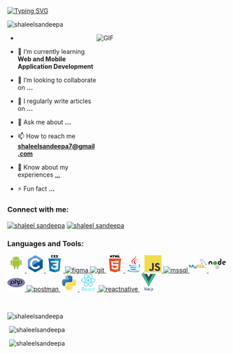 [![Typing SVG](https://readme-typing-svg.herokuapp.com?size=32&vCenter=true&align=center&width=900&lines=Hi+%F0%9F%91%8B%2C+I'm+Shaleel+Sandeepa;OUSL+-+Open+University+of+Sri+Lanka;Bachelor+of+Software+Engineering+Honors+Degree)](https://git.io/typing-svg)

<!-- <h1 align="center">Hi 👋, I'm Shaleel Sandeepa</h1> -->
<!-- <h3 align="center">Software Engineering Undergraduate</h3> -->

<p align="left"> <img src="https://komarev.com/ghpvc/?username=shaleelsandeepa&label=Profile%20views&color=0e75b6&style=flat" alt="shaleelsandeepa" /> </p>

-   <img align="right" alt="GIF" src="https://github.com/Mindula-Dilthushan/Mindula-Dilthushan/raw/master/assets/image.gif?raw=true" width="300" height="300" style="max-width: 100%;">

- 🌱 I’m currently learning **Web and Mobile Application Development**

- 👯 I’m looking to collaborate on **...**

- 📝 I regularly write articles on **...**

- 💬 Ask me about **...**

- 📫 How to reach me **shaleelsandeepa7@gmail.com**

- 📄 Know about my experiences [...](...)

- ⚡ Fun fact **...**

<h3 align="left">Connect with me:</h3>
<p align="left">
<a href="https://linkedin.com/in/shaleel-sandeepa" target="blank"><img align="center" src="https://raw.githubusercontent.com/rahuldkjain/github-profile-readme-generator/master/src/images/icons/Social/linked-in-alt.svg" alt="shaleel sandeepa" height="30" width="40" /></a>
<a href="https://instagram.com/shaleelsandeepa" target="blank"><img align="center" src="https://raw.githubusercontent.com/rahuldkjain/github-profile-readme-generator/master/src/images/icons/Social/instagram.svg" alt="shaleel sandeepa" height="30" width="40" /></a>
</p>

<h3 align="left">Languages and Tools:</h3>
<p align="left"> <a href="https://developer.android.com" target="_blank" rel="noreferrer">
<img src="https://raw.githubusercontent.com/devicons/devicon/master/icons/android/android-original-wordmark.svg" alt="android" width="40" height="40"/> </a> <a href="https://www.cprogramming.com/" target="_blank" rel="noreferrer">
<img src="https://raw.githubusercontent.com/devicons/devicon/master/icons/c/c-original.svg" alt="c" width="40" height="40"/> </a> <a href="https://www.w3schools.com/css/" target="_blank" rel="noreferrer">
<img src="https://raw.githubusercontent.com/devicons/devicon/master/icons/css3/css3-original-wordmark.svg" alt="css3" width="40" height="40"/> </a> <a href="https://www.figma.com/" target="_blank" rel="noreferrer">
<img src="https://www.vectorlogo.zone/logos/figma/figma-icon.svg" alt="figma" width="40" height="40"/> </a> <a href="https://git-scm.com/" target="_blank" rel="noreferrer">
<img src="https://www.vectorlogo.zone/logos/git-scm/git-scm-icon.svg" alt="git" width="40" height="40"/> </a> <a href="https://www.w3.org/html/" target="_blank" rel="noreferrer">
<img src="https://raw.githubusercontent.com/devicons/devicon/master/icons/html5/html5-original-wordmark.svg" alt="html5" width="40" height="40"/> </a> <a href="https://www.java.com" target="_blank" rel="noreferrer">
<img src="https://raw.githubusercontent.com/devicons/devicon/master/icons/java/java-original.svg" alt="java" width="40" height="40"/> </a> <a href="https://developer.mozilla.org/en-US/docs/Web/JavaScript" target="_blank" rel="noreferrer">
<img src="https://raw.githubusercontent.com/devicons/devicon/master/icons/javascript/javascript-original.svg" alt="javascript" width="40" height="40"/> </a> <a href="https://www.microsoft.com/en-us/sql-server" target="_blank" rel="noreferrer">
<img src="https://www.svgrepo.com/show/303229/microsoft-sql-server-logo.svg" alt="mssql" width="40" height="40"/> </a> <a href="https://www.mysql.com/" target="_blank" rel="noreferrer">
<img src="https://raw.githubusercontent.com/devicons/devicon/master/icons/mysql/mysql-original-wordmark.svg" alt="mysql" width="40" height="40"/> </a> <a href="https://nodejs.org" target="_blank" rel="noreferrer">
<img src="https://raw.githubusercontent.com/devicons/devicon/master/icons/nodejs/nodejs-original-wordmark.svg" alt="nodejs" width="40" height="40"/> </a> <a href="https://www.php.net" target="_blank" rel="noreferrer">
<img src="https://raw.githubusercontent.com/devicons/devicon/master/icons/php/php-original.svg" alt="php" width="40" height="40"/> </a> <a href="https://postman.com" target="_blank" rel="noreferrer">
<img src="https://www.vectorlogo.zone/logos/getpostman/getpostman-icon.svg" alt="postman" width="40" height="40"/> </a> <a href="https://www.python.org" target="_blank" rel="noreferrer">
<img src="https://raw.githubusercontent.com/devicons/devicon/master/icons/python/python-original.svg" alt="python" width="40" height="40"/> </a> <a href="https://reactjs.org/" target="_blank" rel="noreferrer">
<img src="https://raw.githubusercontent.com/devicons/devicon/master/icons/react/react-original-wordmark.svg" alt="react" width="40" height="40"/> </a> <a href="https://reactnative.dev/" target="_blank" rel="noreferrer">
<img src="https://reactnative.dev/img/header_logo.svg" alt="reactnative" width="40" height="40"/> </a> <a href="https://vuejs.org/" target="_blank" rel="noreferrer">
<img src="https://raw.githubusercontent.com/devicons/devicon/master/icons/vuejs/vuejs-original-wordmark.svg" alt="vuejs" width="40" height="40"/> </a> </p><br>

<p align="left"><img src="https://github-readme-stats.vercel.app/api/top-langs?username=shaleelsandeepa&show_icons=true&locale=en&layout=compact&theme=react&bg_color=1F222E&title_color=F85D7F&icon_color=F8D866&color=FFFFFF" alt="shaleelsandeepa" /></p>

<p align="left">&nbsp;<img src="https://github-readme-stats.vercel.app/api?username=shaleelsandeepa&theme=tokyonight&show_icons=true&locale=en" alt="shaleelsandeepa" /></p>

<p align="left">&nbsp;<img src="https://github-readme-streak-stats.herokuapp.com/?user=shaleelsandeepa&theme=algolia" alt="shaleelsandeepa" /></p>
